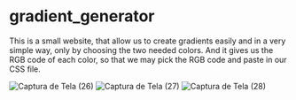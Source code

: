 # gradient_generator

This is a small website, that allow us to create gradients easily and in a very simple way, only by choosing the two needed colors.
And it gives us the RGB code of each color, so that we may pick the RGB code and paste in our CSS file.

![Captura de Tela (26)](https://user-images.githubusercontent.com/49062313/57376188-51547280-7197-11e9-85db-303f3e2d58ea.png)
![Captura de Tela (27)](https://user-images.githubusercontent.com/49062313/57376437-e3f51180-7197-11e9-8c1d-412dfe8652e6.png)
![Captura de Tela (28)](https://user-images.githubusercontent.com/49062313/57376533-21f23580-7198-11e9-8f45-4cb51a866a11.png)
